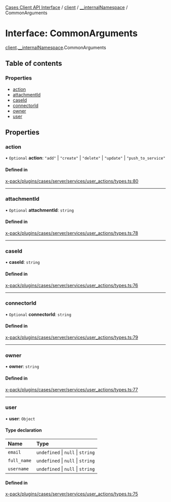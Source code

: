 [Cases Client API Interface](../README.md) / [client](../modules/client.md) / [\_\_internalNamespace](../modules/client.__internalNamespace.md) / CommonArguments

# Interface: CommonArguments

[client](../modules/client.md).[__internalNamespace](../modules/client.__internalNamespace.md).CommonArguments

## Table of contents

### Properties

- [action](client.__internalNamespace.CommonArguments.md#action)
- [attachmentId](client.__internalNamespace.CommonArguments.md#attachmentid)
- [caseId](client.__internalNamespace.CommonArguments.md#caseid)
- [connectorId](client.__internalNamespace.CommonArguments.md#connectorid)
- [owner](client.__internalNamespace.CommonArguments.md#owner)
- [user](client.__internalNamespace.CommonArguments.md#user)

## Properties

### action

• `Optional` **action**: ``"add"`` \| ``"create"`` \| ``"delete"`` \| ``"update"`` \| ``"push_to_service"``

#### Defined in

[x-pack/plugins/cases/server/services/user_actions/types.ts:80](https://github.com/elastic/kibana/blob/06b0f975f60/x-pack/plugins/cases/server/services/user_actions/types.ts#L80)

___

### attachmentId

• `Optional` **attachmentId**: `string`

#### Defined in

[x-pack/plugins/cases/server/services/user_actions/types.ts:78](https://github.com/elastic/kibana/blob/06b0f975f60/x-pack/plugins/cases/server/services/user_actions/types.ts#L78)

___

### caseId

• **caseId**: `string`

#### Defined in

[x-pack/plugins/cases/server/services/user_actions/types.ts:76](https://github.com/elastic/kibana/blob/06b0f975f60/x-pack/plugins/cases/server/services/user_actions/types.ts#L76)

___

### connectorId

• `Optional` **connectorId**: `string`

#### Defined in

[x-pack/plugins/cases/server/services/user_actions/types.ts:79](https://github.com/elastic/kibana/blob/06b0f975f60/x-pack/plugins/cases/server/services/user_actions/types.ts#L79)

___

### owner

• **owner**: `string`

#### Defined in

[x-pack/plugins/cases/server/services/user_actions/types.ts:77](https://github.com/elastic/kibana/blob/06b0f975f60/x-pack/plugins/cases/server/services/user_actions/types.ts#L77)

___

### user

• **user**: `Object`

#### Type declaration

| Name | Type |
| :------ | :------ |
| `email` | `undefined` \| ``null`` \| `string` |
| `full_name` | `undefined` \| ``null`` \| `string` |
| `username` | `undefined` \| ``null`` \| `string` |

#### Defined in

[x-pack/plugins/cases/server/services/user_actions/types.ts:75](https://github.com/elastic/kibana/blob/06b0f975f60/x-pack/plugins/cases/server/services/user_actions/types.ts#L75)
